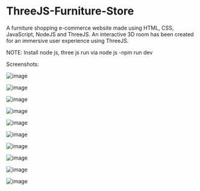 # ThreeJS-Furniture-Store
A furniture shopping e-commerce website made using HTML, CSS, JavaScript, NodeJS and ThreeJS. An interactive 3D room has been created for an immersive user experience using ThreeJS.

NOTE: Install node js, three js run via node js -npm run dev

Screenshots:

![image](https://user-images.githubusercontent.com/102346627/236494151-c827e479-f7f1-442f-8a2d-3316b027a45e.png)

![image](https://user-images.githubusercontent.com/102346627/236494370-01bb4b7b-fbb5-42af-b735-7e20a9dd28ae.png)

![image](https://user-images.githubusercontent.com/102346627/236494458-ea8f90cb-a921-4255-ac3a-6fde11e94c0f.png)

![image](https://user-images.githubusercontent.com/102346627/236494517-52b92806-49b6-427c-a2a2-00929f4f2a00.png)

![image](https://user-images.githubusercontent.com/102346627/236494674-ae6fef81-e915-4943-bece-80e27622923a.png)

![image](https://user-images.githubusercontent.com/102346627/236525347-009dd0e5-3db6-4320-8b9d-59320a75912e.png)

![image](https://user-images.githubusercontent.com/102346627/236525411-c7a0bf33-1fdf-4a5d-bedc-582762fa7a22.png)

![image](https://user-images.githubusercontent.com/102346627/236525486-673123e7-b1d3-4e1a-8b51-707783683fdf.png)

![image](https://user-images.githubusercontent.com/102346627/236525552-3d72dd53-b144-4c3a-9fb3-f4513956fee9.png)

![image](https://user-images.githubusercontent.com/102346627/236525628-b485276c-246d-4f6d-b1cc-aff6560710fd.png)

